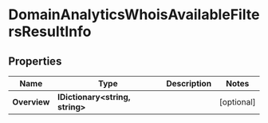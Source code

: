 # DomainAnalyticsWhoisAvailableFiltersResultInfo


## Properties

| Name | Type | Description | Notes |
|------------ | ------------- | ------------- | -------------|
**Overview** | **IDictionary<string, string>** |  |[optional]|